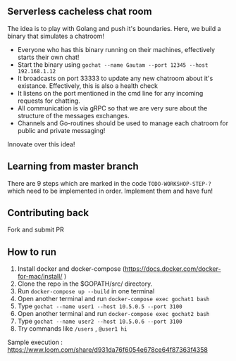 ## Serverless cacheless chat room 

The idea is to play with Golang and push it's boundaries. Here, we build a 
binary that simulates a chatroom! 

* Everyone who has this binary running on their machines, effectively starts their own chat!
* Start the binary using `gochat --name Gautam --port 12345 --host 192.168.1.12` 
* It broadcasts on port 33333 to update any new chatroom about it's existance. Effectively, this is also a health check
* It listens on the port mentioned in the cmd line for any incoming requests for chatting.
* All communication is via gRPC so that we are very sure about the structure of the messages exchanges.
* Channels and Go-routines should be used to manage each chatroom for public and private messaging!

Innovate over this idea!

## Learning from master branch

There are 9 steps which are marked in the code `TODO-WORKSHOP-STEP-?` which need to be implemented in order. Implement them and have fun!


## Contributing back

Fork and submit PR


## How to run

1. Install docker and docker-compose (https://docs.docker.com/docker-for-mac/install/ )
2. Clone the repo in the $GOPATH/src/ directory.
3. Run `docker-compose up --build` in one terminal
4. Open another terminal and run `docker-compose exec gochat1 bash`
5. Type `gochat --name user1 --host 10.5.0.5 --port 3100`
6. Open another terminal and run `docker-compose exec gochat2 bash`
7. Type `gochat --name user2 --host 10.5.0.6 --port 3100`
8. Try commands like `/users` , `@user1 hi`


Sample execution : https://www.loom.com/share/d931da76f6054e678ce64f87363f4358 